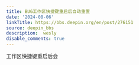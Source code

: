 ```yaml
---
title: BUG工作区快捷键重启后自动重置
date: '2024-08-06'
linkTitle: https://bbs.deepin.org/en/post/276151
source: deepin_bbs
description:  wesly 
disable_comments: true
---
```

工作区快捷键重启后会
